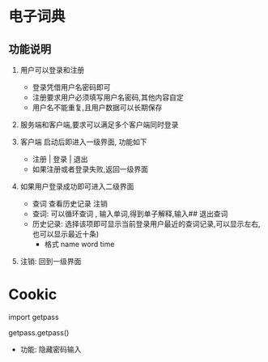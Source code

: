 # 电子词典

## 功能说明
1. 用户可以登录和注册
    - 登录凭借用户名密码即可
    - 注册要求用户必须填写用户名密码,其他内容自定
    - 用户名不能重复,且用户数据可以长期保存

2. 服务端和客户端,要求可以满足多个客户端同时登录

3. 客户端 启动后即进入一级界面, 功能如下

    - 注册  | 登录 | 退出
    - 如果注册或者登录失败,返回一级界面

4. 如果用户登录成功即可进入二级界面
    - 查词  查看历史记录  注销
    - 查词: 可以循环查词 , 输入单词,得到单子解释,输入## 退出查词
    - 历史记录: 选择该项即可显示当前登录用户最近的查词记录,可以显示左右,也可以显示最近十条)
        - 格式   name    word    time 
5. 注销: 回到一级界面

# Cookic

import getpass

getpass.getpass()
- 功能: 隐藏密码输入